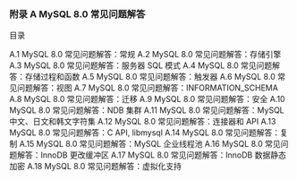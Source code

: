 ### 附录 A MySQL 8.0 常见问题解答

目录

A.1 MySQL 8.0 常见问题解答：常规
A.2 MySQL 8.0 常见问题解答：存储引擎
A.3 MySQL 8.0 常见问题解答：服务器 SQL 模式
A.4 MySQL 8.0 常见问题解答：存储过程和函数
A.5 MySQL 8.0 常见问题解答：触发器
A.6 MySQL 8.0 常见问题解答：视图
A.7 MySQL 8.0 常见问题解答：INFORMATION_SCHEMA
A.8 MySQL 8.0 常见问题解答：迁移
A.9 MySQL 8.0 常见问题解答：安全
A.10 MySQL 8.0 常见问题解答：NDB 集群
A.11 MySQL 8.0 常见问题解答：MySQL 中文、日文和韩文字符集
A.12 MySQL 8.0 常见问题解答：连接器和 API
A.13 MySQL 8.0 常见问题解答：C API, libmysql
A.14 MySQL 8.0 常见问题解答：复制
A.15 MySQL 8.0 常见问题解答：MySQL 企业线程池
A.16 MySQL 8.0 常见问题解答：InnoDB 更改缓冲区
A.17 MySQL 8.0 常见问题解答：InnoDB 数据静态加密
A.18 MySQL 8.0 常见问题解答：虚拟化支持